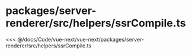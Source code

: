 # packages/server-renderer/src/helpers/ssrCompile.ts

<<< @/docs/Code/vue-next/vue-next/packages/server-renderer/src/helpers/ssrCompile.ts
